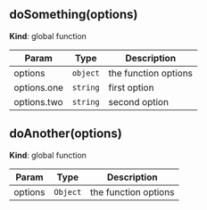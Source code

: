 <a name="doSomething"></a>
## doSomething(options)
**Kind**: global function  

| Param | Type | Description |
| --- | --- | --- |
| options | <code>object</code> | the function options |
| options.one | <code>string</code> | first option |
| options.two | <code>string</code> | second option |

<a name="doAnother"></a>
## doAnother(options)
**Kind**: global function  

| Param | Type | Description |
| --- | --- | --- |
| options | <code>Object</code> | the function options |

